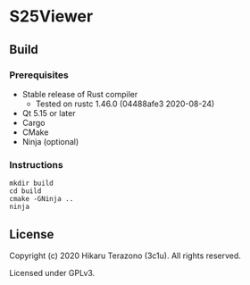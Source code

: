 # S25Viewer

## Build

### Prerequisites

* Stable release of Rust compiler
    * Tested on rustc 1.46.0 (04488afe3 2020-08-24)
* Qt 5.15 or later
* Cargo
* CMake
* Ninja (optional)

### Instructions

```console
mkdir build
cd build
cmake -GNinja ..
ninja
```

## License

Copyright (c) 2020 Hikaru Terazono (3c1u). All rights reserved.

Licensed under GPLv3.
